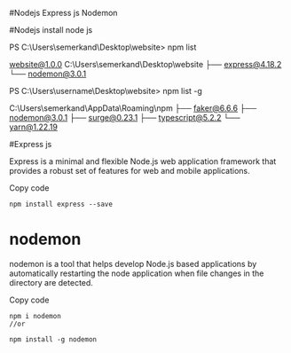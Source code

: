 #Nodejs Express js Nodemon

#Nodejs
install node js

PS C:\Users\semerkand\Desktop\website> npm list

website@1.0.0 C:\Users\semerkand\Desktop\website
├── express@4.18.2
└── nodemon@3.0.1

PS C:\Users\username\Desktop\website> npm list -g

C:\Users\semerkand\AppData\Roaming\npm
├── faker@6.6.6
├── nodemon@3.0.1
├── surge@0.23.1
├── typescript@5.2.2
└── yarn@1.22.19

#Express js

Express is a minimal and flexible Node.js web application framework that provides a robust set of features for web and mobile applications.

Copy code

```
npm install express --save

```

# nodemon

nodemon is a tool that helps develop Node.js based applications by automatically restarting the node application when file changes in the directory are detected.

Copy code

```
npm i nodemon
//or

npm install -g nodemon

```
